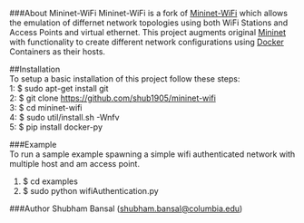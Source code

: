 ###About Mininet-WiFi
Mininet-WiFi is a fork of [Mininet-WiFi](https://github.com/intrig-unicamp/mininet-wifi) which allows the emulation of differnet network topologies using both WiFi Stations and Access Points and virtual ethernet. This project augments original [Mininet](https://github.com/mininet/mininet) with functionality to create different network configurations using [Docker](https://www.docker.com/) Containers as their hosts.  

##Installation  
To setup a basic installation of this project follow these steps:  
1: $ sudo apt-get install git  
2: $ git clone https://github.com/shub1905/mininet-wifi  
3: $ cd mininet-wifi  
4: $ sudo util/install.sh -Wnfv  
5: $ pip install docker-py  

###Example  
To run a sample example spawning a simple wifi authenticated network with multiple host and am access point.  
1. $ cd examples  
2. $ sudo python wifiAuthentication.py  

###Author
Shubham Bansal (shubham.bansal@columbia.edu)  